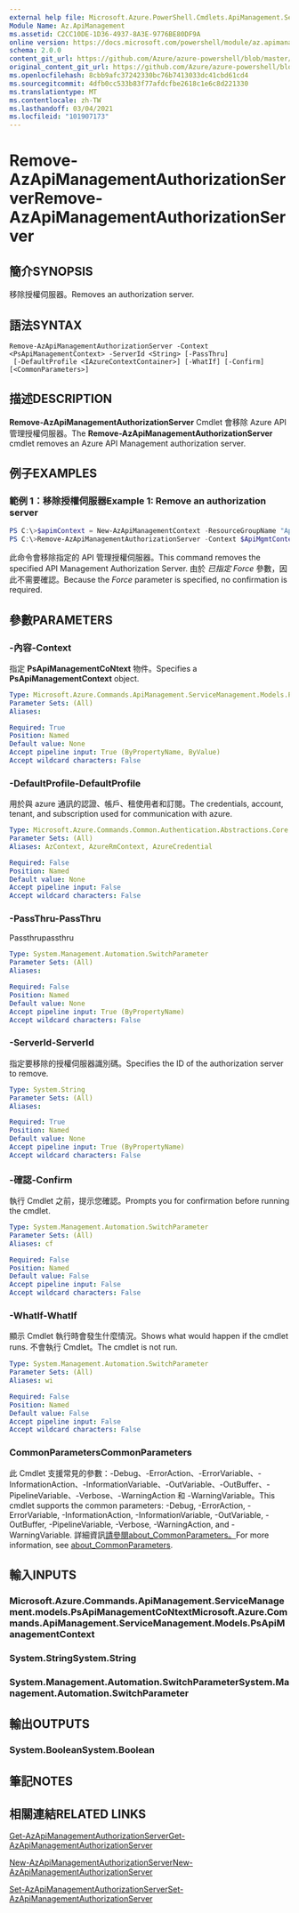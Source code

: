 ```yaml
---
external help file: Microsoft.Azure.PowerShell.Cmdlets.ApiManagement.ServiceManagement.dll-Help.xml
Module Name: Az.ApiManagement
ms.assetid: C2CC10DE-1D36-4937-8A3E-9776BE80DF9A
online version: https://docs.microsoft.com/powershell/module/az.apimanagement/remove-azapimanagementauthorizationserver
schema: 2.0.0
content_git_url: https://github.com/Azure/azure-powershell/blob/master/src/ApiManagement/ApiManagement/help/Remove-AzApiManagementAuthorizationServer.md
original_content_git_url: https://github.com/Azure/azure-powershell/blob/master/src/ApiManagement/ApiManagement/help/Remove-AzApiManagementAuthorizationServer.md
ms.openlocfilehash: 8cbb9afc37242330bc76b7413033dc41cbd61cd4
ms.sourcegitcommit: 4dfb0cc533b83f77afdcfbe2618c1e6c8d221330
ms.translationtype: MT
ms.contentlocale: zh-TW
ms.lasthandoff: 03/04/2021
ms.locfileid: "101907173"
---
```

# <span data-ttu-id="eae5a-101">Remove-AzApiManagementAuthorizationServer</span><span class="sxs-lookup"><span data-stu-id="eae5a-101">Remove-AzApiManagementAuthorizationServer</span></span>

## <span data-ttu-id="eae5a-102">簡介</span><span class="sxs-lookup"><span data-stu-id="eae5a-102">SYNOPSIS</span></span>
<span data-ttu-id="eae5a-103">移除授權伺服器。</span><span class="sxs-lookup"><span data-stu-id="eae5a-103">Removes an authorization server.</span></span>

## <span data-ttu-id="eae5a-104">語法</span><span class="sxs-lookup"><span data-stu-id="eae5a-104">SYNTAX</span></span>

```
Remove-AzApiManagementAuthorizationServer -Context <PsApiManagementContext> -ServerId <String> [-PassThru]
 [-DefaultProfile <IAzureContextContainer>] [-WhatIf] [-Confirm] [<CommonParameters>]
```

## <span data-ttu-id="eae5a-105">描述</span><span class="sxs-lookup"><span data-stu-id="eae5a-105">DESCRIPTION</span></span>
<span data-ttu-id="eae5a-106">**Remove-AzApiManagementAuthorizationServer** Cmdlet 會移除 Azure API 管理授權伺服器。</span><span class="sxs-lookup"><span data-stu-id="eae5a-106">The **Remove-AzApiManagementAuthorizationServer** cmdlet removes an Azure API Management authorization server.</span></span>

## <span data-ttu-id="eae5a-107">例子</span><span class="sxs-lookup"><span data-stu-id="eae5a-107">EXAMPLES</span></span>

### <span data-ttu-id="eae5a-108">範例 1：移除授權伺服器</span><span class="sxs-lookup"><span data-stu-id="eae5a-108">Example 1: Remove an authorization server</span></span>
```powershell
PS C:\>$apimContext = New-AzApiManagementContext -ResourceGroupName "Api-Default-WestUS" -ServiceName "contoso"
PS C:\>Remove-AzApiManagementAuthorizationServer -Context $ApiMgmtContext -ServerId "authserverid" -Force
```

<span data-ttu-id="eae5a-109">此命令會移除指定的 API 管理授權伺服器。</span><span class="sxs-lookup"><span data-stu-id="eae5a-109">This command removes the specified API Management Authorization Server.</span></span>
<span data-ttu-id="eae5a-110">由於 *已指定 Force* 參數，因此不需要確認。</span><span class="sxs-lookup"><span data-stu-id="eae5a-110">Because the *Force* parameter is specified, no confirmation is required.</span></span>

## <span data-ttu-id="eae5a-111">參數</span><span class="sxs-lookup"><span data-stu-id="eae5a-111">PARAMETERS</span></span>

### <span data-ttu-id="eae5a-112">-內容</span><span class="sxs-lookup"><span data-stu-id="eae5a-112">-Context</span></span>
<span data-ttu-id="eae5a-113">指定 **PsApiManagementCoNtext** 物件。</span><span class="sxs-lookup"><span data-stu-id="eae5a-113">Specifies a **PsApiManagementContext** object.</span></span>

```yaml
Type: Microsoft.Azure.Commands.ApiManagement.ServiceManagement.Models.PsApiManagementContext
Parameter Sets: (All)
Aliases:

Required: True
Position: Named
Default value: None
Accept pipeline input: True (ByPropertyName, ByValue)
Accept wildcard characters: False
```

### <span data-ttu-id="eae5a-114">-DefaultProfile</span><span class="sxs-lookup"><span data-stu-id="eae5a-114">-DefaultProfile</span></span>
<span data-ttu-id="eae5a-115">用於與 azure 通訊的認證、帳戶、租使用者和訂閱。</span><span class="sxs-lookup"><span data-stu-id="eae5a-115">The credentials, account, tenant, and subscription used for communication with azure.</span></span>

```yaml
Type: Microsoft.Azure.Commands.Common.Authentication.Abstractions.Core.IAzureContextContainer
Parameter Sets: (All)
Aliases: AzContext, AzureRmContext, AzureCredential

Required: False
Position: Named
Default value: None
Accept pipeline input: False
Accept wildcard characters: False
```

### <span data-ttu-id="eae5a-116">-PassThru</span><span class="sxs-lookup"><span data-stu-id="eae5a-116">-PassThru</span></span>
<span data-ttu-id="eae5a-117">Passthru</span><span class="sxs-lookup"><span data-stu-id="eae5a-117">passthru</span></span>

```yaml
Type: System.Management.Automation.SwitchParameter
Parameter Sets: (All)
Aliases:

Required: False
Position: Named
Default value: None
Accept pipeline input: True (ByPropertyName)
Accept wildcard characters: False
```

### <span data-ttu-id="eae5a-118">-ServerId</span><span class="sxs-lookup"><span data-stu-id="eae5a-118">-ServerId</span></span>
<span data-ttu-id="eae5a-119">指定要移除的授權伺服器識別碼。</span><span class="sxs-lookup"><span data-stu-id="eae5a-119">Specifies the ID of the authorization server to remove.</span></span>

```yaml
Type: System.String
Parameter Sets: (All)
Aliases:

Required: True
Position: Named
Default value: None
Accept pipeline input: True (ByPropertyName)
Accept wildcard characters: False
```

### <span data-ttu-id="eae5a-120">-確認</span><span class="sxs-lookup"><span data-stu-id="eae5a-120">-Confirm</span></span>
<span data-ttu-id="eae5a-121">執行 Cmdlet 之前，提示您確認。</span><span class="sxs-lookup"><span data-stu-id="eae5a-121">Prompts you for confirmation before running the cmdlet.</span></span>

```yaml
Type: System.Management.Automation.SwitchParameter
Parameter Sets: (All)
Aliases: cf

Required: False
Position: Named
Default value: False
Accept pipeline input: False
Accept wildcard characters: False
```

### <span data-ttu-id="eae5a-122">-WhatIf</span><span class="sxs-lookup"><span data-stu-id="eae5a-122">-WhatIf</span></span>
<span data-ttu-id="eae5a-123">顯示 Cmdlet 執行時會發生什麼情況。</span><span class="sxs-lookup"><span data-stu-id="eae5a-123">Shows what would happen if the cmdlet runs.</span></span>
<span data-ttu-id="eae5a-124">不會執行 Cmdlet。</span><span class="sxs-lookup"><span data-stu-id="eae5a-124">The cmdlet is not run.</span></span>

```yaml
Type: System.Management.Automation.SwitchParameter
Parameter Sets: (All)
Aliases: wi

Required: False
Position: Named
Default value: False
Accept pipeline input: False
Accept wildcard characters: False
```

### <span data-ttu-id="eae5a-125">CommonParameters</span><span class="sxs-lookup"><span data-stu-id="eae5a-125">CommonParameters</span></span>
<span data-ttu-id="eae5a-126">此 Cmdlet 支援常見的參數：-Debug、-ErrorAction、-ErrorVariable、-InformationAction、-InformationVariable、-OutVariable、-OutBuffer、-PipelineVariable、-Verbose、-WarningAction 和 -WarningVariable。</span><span class="sxs-lookup"><span data-stu-id="eae5a-126">This cmdlet supports the common parameters: -Debug, -ErrorAction, -ErrorVariable, -InformationAction, -InformationVariable, -OutVariable, -OutBuffer, -PipelineVariable, -Verbose, -WarningAction, and -WarningVariable.</span></span> <span data-ttu-id="eae5a-127">詳細資訊[請參閱about_CommonParameters。](http://go.microsoft.com/fwlink/?LinkID=113216)</span><span class="sxs-lookup"><span data-stu-id="eae5a-127">For more information, see [about_CommonParameters](http://go.microsoft.com/fwlink/?LinkID=113216).</span></span>

## <span data-ttu-id="eae5a-128">輸入</span><span class="sxs-lookup"><span data-stu-id="eae5a-128">INPUTS</span></span>

### <span data-ttu-id="eae5a-129">Microsoft.Azure.Commands.ApiManagement.ServiceManagement.models.PsApiManagementCoNtext</span><span class="sxs-lookup"><span data-stu-id="eae5a-129">Microsoft.Azure.Commands.ApiManagement.ServiceManagement.Models.PsApiManagementContext</span></span>

### <span data-ttu-id="eae5a-130">System.String</span><span class="sxs-lookup"><span data-stu-id="eae5a-130">System.String</span></span>

### <span data-ttu-id="eae5a-131">System.Management.Automation.SwitchParameter</span><span class="sxs-lookup"><span data-stu-id="eae5a-131">System.Management.Automation.SwitchParameter</span></span>

## <span data-ttu-id="eae5a-132">輸出</span><span class="sxs-lookup"><span data-stu-id="eae5a-132">OUTPUTS</span></span>

### <span data-ttu-id="eae5a-133">System.Boolean</span><span class="sxs-lookup"><span data-stu-id="eae5a-133">System.Boolean</span></span>

## <span data-ttu-id="eae5a-134">筆記</span><span class="sxs-lookup"><span data-stu-id="eae5a-134">NOTES</span></span>

## <span data-ttu-id="eae5a-135">相關連結</span><span class="sxs-lookup"><span data-stu-id="eae5a-135">RELATED LINKS</span></span>

[<span data-ttu-id="eae5a-136">Get-AzApiManagementAuthorizationServer</span><span class="sxs-lookup"><span data-stu-id="eae5a-136">Get-AzApiManagementAuthorizationServer</span></span>](./Get-AzApiManagementAuthorizationServer.md)

[<span data-ttu-id="eae5a-137">New-AzApiManagementAuthorizationServer</span><span class="sxs-lookup"><span data-stu-id="eae5a-137">New-AzApiManagementAuthorizationServer</span></span>](./New-AzApiManagementAuthorizationServer.md)

[<span data-ttu-id="eae5a-138">Set-AzApiManagementAuthorizationServer</span><span class="sxs-lookup"><span data-stu-id="eae5a-138">Set-AzApiManagementAuthorizationServer</span></span>](./Set-AzApiManagementAuthorizationServer.md)


